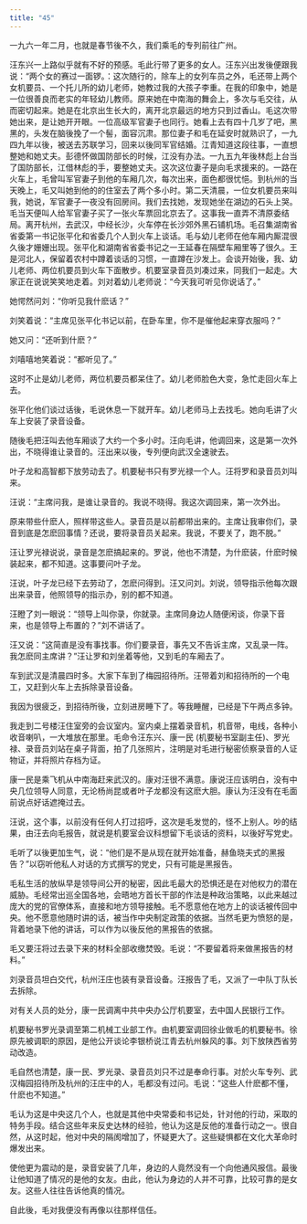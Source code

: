 ```yaml
---
title: "45"
---
```


一九六一年二月，也就是春节後不久，我们乘毛的专列前往广州。

汪东兴一上路似乎就有不好的预感。毛此行带了更多的女人。汪东兴出发後便跟我说：“两个女的赛过一面锣。：这次随行的，除车上的女列车员之外，毛还带上两个女机要员、一个托儿所的幼儿老师，她教过我的大孩子李重。在我的印象中，她是一位很善良而老实的年轻幼儿教师。原来她在中南海的舞会上，多次与毛交往，从而密切起来。她是在北京出生长大的，离开北京最远的地方只到过香山。毛这次带她出来，是让她开开眼。一位高级军官妻子也同行。她看上去有四十几岁了吧，黑黑的，头发在脑後挽了一个髻，面容沉肃。那位妻子和毛在延安时就熟识了，一九四九年以後，被送去苏联学习，回来以後同军官结婚。江青知道这段往事，一直想整她和她丈夫。彭德怀做国防部长的时候，江没有办法。一九五九年後林彪上台当了国防部长，江借林彪的手，要整她丈夫。这次这位妻子是向毛求援来的。一路在火车上，毛曾叫军官妻子到他的车厢几次，每次出来，面色都很忧悒。到杭州的当天晚上，毛又叫她到他的的住室去了两个多小时。第二天清晨，一位女机要员来叫我，她说，军官妻子一夜没有回房间。我们去找她，发现她坐在湖边的石头上哭。毛当天便叫人给军官妻子买了一张火车票回北京去了。这事我一直弄不清原委结局。离开杭州，去武汉，中经长沙，火车停在长沙郊外黑石铺机场。毛召集湖南省省委第一书记张平化和省委几个人到火车上谈话。毛与幼儿老师在他车厢内厮混很久後才姗姗出现。张平化和湖南省省委书记之一王延春在隔壁车厢里等了很久。王是河北人，保留着农村中蹲着谈话的习惯，一直蹲在沙发上。会谈开始後，我、幼儿老师、两位机要员到火车下面散步。机要室录音员刘凑过来，同我们一起走。大家正在说说笑笑地走着。刘对着幼儿老师说：“今天我可听见你说话了。”

她愕然问刘：“你听见我什麽话？”

刘笑着说：“主席见张平化书记以前，在卧车里，你不是催他起来穿衣服吗？”

她又问：“还听到什麽？”

刘嘻嘻地笑着说：“都听见了。”

这时不止是幼儿老师，两位机要员都呆住了。幼儿老师脸色大变，急忙走回火车上去。

张平化他们谈过话後，毛说休息一下就开车。幼儿老师马上去找毛。她向毛讲了火车上安装了录音设备。

随後毛把汪叫去他车厢谈了大约一个多小时。汪向毛讲，他调回来，这是第一次外出，不晓得谁让录音的。汪出来以後，专列便向武汉全速驶去。

叶子龙和高智都下放劳动去了。机要秘书只有罗光禄一个人。汪将罗和录音员刘叫来。

汪说：“主席问我，是谁让录音的。我说不晓得。我这次调回来，第一次外出。

原来带些什麽人，照样带这些人。录音员是以前都带出来的。主席让我审你们，录音到底是怎麽回事情？还说，要将录音员关起来。我说，不要关了，跑不脱。”

汪让罗光禄说说，录音是怎麽搞起来的。罗说，他也不清楚，为什麽装，什麽时候装起来，都不知道。这事要问叶子龙。

汪说，叶子龙已经下去劳动了，怎麽问得到。汪又问刘。刘说，领导指示他每次跟出来录音，他照领导的指示办，别的都不知道。

汪瞪了刘一眼说：“领导上叫你录，你就录。主席同身边人随便闲谈，你录下音来，也是领导上布置的？”刘不讲话了。

汪又说：“这简直是没有事找事。你们要录音，事先又不告诉主席，又乱录一阵。我怎麽同主席讲？”汪让罗和刘坐着等他，又到毛的车厢去了。

车到武汉是清晨四时多。大家下车到了梅园招待所。汪带着刘和招待所的一个电工，又赶到火车上去拆除录音设备。

我因为很疲乏，到招待所後，立刻进房睡下了。等我睡醒，已经是下午两点多钟。

我走到二号楼汪住室旁的会议室内。室内桌上摆着录音机，机音带，电线，各种小收音喇叭，一大堆放在那里。毛命令汪东兴、康一民 (机要秘书室副主任)、罗光禄、录音员刘站在桌子背面，拍了几张照片，注明是对毛进行秘密侦察录音的人证物证，并将照片存档为证。

康一民是乘飞机从中南海赶来武汉的。康对汪很不满意。康说汪应该明白，没有中央几位领导人同意，无论杨尚昆或者叶子龙都没有这麽大胆。康认为汪没有在毛面前说点好话遮掩过去。

汪说，这个事，以前没有任何人打过招呼，这次是毛发觉的，怪不上别人。吵的结果，由汪去向毛报告，就说是机要室会议科想留下毛谈话的资料，以後好写党史。

毛听了以後更加生气，说：“他们是不是从现在就开始准备，赫鱼晓夫式的黑报告？”以窃听他私人对话的方式撰写的党史，只有可能是黑报告。

毛私生活的放纵早是领导间公开的秘密，因此毛最大的恐惧还是在对他权力的潜在威胁。毛经常出巡全国各地，会晤地方首长干部的作法是种政治策略，以此来越过庞大的党的官僚体系，直接和地方领导接触。毛不愿意他在地方上的谈话被传回中央。他不愿意他随时讲的话，被当作中央制定政策的依据。当然毛更为愤怒的是，背着地录下他的讲话，可以作为以後反他的黑报告的依据。

毛又要汪将过去录下来的材料全部收缴焚毁。毛说：“不要留着将来做黑报告的材料。”

刘录音员坦白交代，杭州汪庄也装有录音设备。汪报告了毛，又派了一中队丁队长去拆除。

对有关人员的处分，康一民调离中共中央办公厅机要室，去中国人民银行工作。

机要秘书罗光录调至第二机械工业部工作。由机要室调回徐业做毛的机要秘书。徐原先被调职的原因，是他公开谈论李银桥说江青去杭州躲风的事。刘下放陕西省劳动改造。

毛自然也清楚，康一民、罗光录、录音员刘只不过是奉命行事。对於火车专列、武汉梅园招待所及杭州的汪庄中的人，毛都没有过问。毛说：“这些人什麽都不懂，什麽也不知道。”

毛认为这是中央这几个人，也就是其他中央常委和书记处，针对他的行动，采取的特务手段。结合这些年来反史达林的经验，他认为这是反他的准备行动之一。很自然，从这时起，他对中央的隔阂增加了，怀疑更大了。这些疑惧都在文化大革命时爆发出来。

使他更为震动的是，录音安装了几年，身边的人竟然没有一个向他通风报信。最後让他知道了情况的是他的女友。由此，他认为身边的人并不可靠，比较可靠的是女友。这些人往往告诉他真的情况。

自此後，毛对我便没有再像以往那样信任。
